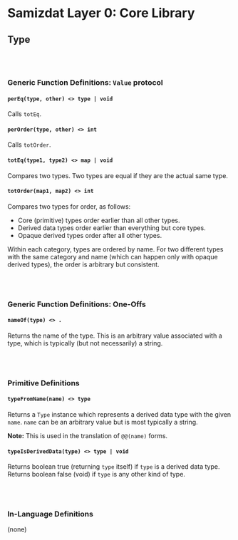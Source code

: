 Samizdat Layer 0: Core Library
==============================

Type
----

<br><br>
### Generic Function Definitions: `Value` protocol

#### `perEq(type, other) <> type | void`

Calls `totEq`.

#### `perOrder(type, other) <> int`

Calls `totOrder`.

#### `totEq(type1, type2) <> map | void`

Compares two types. Two types are equal if they are the actual same type.

#### `totOrder(map1, map2) <> int`

Compares two types for order, as follows:

* Core (primitive) types order earlier than all other types.
* Derived data types order earlier than everything but core types.
* Opaque derived types order after all other types.

Within each category, types are ordered by name. For two different types
with the same category and name (which can happen only with opaque derived
types), the order is arbitrary but consistent.


<br><br>
### Generic Function Definitions: One-Offs

#### `nameOf(type) <> .`

Returns the name of the type. This is an arbitrary value associated with
a type, which is typically (but not necessarily) a string.


<br><br>
### Primitive Definitions

#### `typeFromName(name) <> type`

Returns a `Type` instance which represents a derived data type
with the given `name`. `name` can be an arbitrary value but is most
typically a string.

**Note:** This is used in the translation of `@@(name)` forms.

#### `typeIsDerivedData(type) <> type | void`

Returns boolean true (returning `type` itself) if `type` is a derived data
type. Returns boolean false (void) if `type` is any other kind of type.


<br><br>
### In-Language Definitions

(none)
